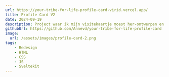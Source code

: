 ```yaml
---
url: https://your-tribe-for-life-profile-card-virid.vercel.app/
title: Profile Card V2
date: 2024-09-19
description: Project waar ik mijn visitekaartje moest her-ontwerpen en bouwen.
githubUrl: https://github.com/Annevd/your-tribe-for-life-profile-card
image:
  url: /assets/images/profile-card-2.png
tags:
    - Redesign
    - HTML
    - CSS
    - JS
    - Sveltekit
---
```


